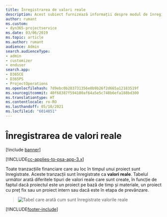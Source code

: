 ```yaml
---
title: Înregistrarea de valori reale
description: Acest subiect furnizează informații despre modul de înregistrare a valorilor reale.
author: rumant
ms.custom:
- dyn365-projectservice
ms.date: 03/06/2019
ms.topic: article
ms.author: rumant
audience: Admin
search.audienceType:
- admin
- customizer
- enduser
search.app:
- D365CE
- D365PS
- ProjectOperations
ms.openlocfilehash: 7d9ebc0b283731356e0b9b26f2d665a12183519f
ms.sourcegitcommit: 40f68387f594180af64a5e5c748b6efa188bd300
ms.translationtype: HT
ms.contentlocale: ro-RO
ms.lasthandoff: 05/10/2021
ms.locfileid: "6014851"
---
```

# <a name="recording-actuals"></a>Înregistrarea de valori reale 

[!include [banner](../includes/psa-now-project-operations.md)]

[!INCLUDE[cc-applies-to-psa-app-3.x](../includes/cc-applies-to-psa-app-3x.md)]

Toate tranzacțiile financiare care au loc în timpul unui proiect sunt înregistrate. Aceste tranzacții sunt înregistrate ca **valori reale**. Tabelul următor arată diferitele tipuri de valori reale care sunt create, în funcție de faptul dacă proiectul este un proiect pe bază de timp și materiale, un proiect cu preț fix sau un proiect intern sau dacă este în etapa de prevânzare.

> ![Tabel care arată cum sunt înregistrate valorile reale](media/advanced-table2.png)


[!INCLUDE[footer-include](../includes/footer-banner.md)]